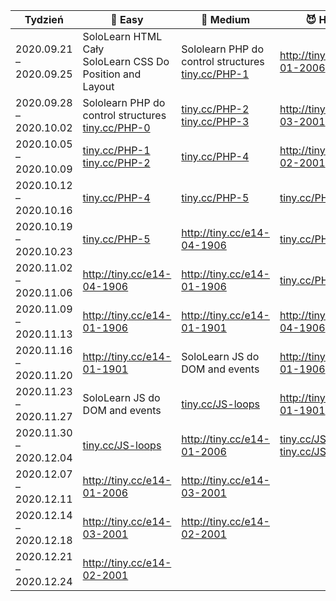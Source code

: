 | Tydzień                 | 👶 Easy                                                       | 👨 Medium                                                     | 😈 Hard                                                       |
| ----------------------- | ------------------------------------------------------------ | ------------------------------------------------------------ | ------------------------------------------------------------ |
| 2020.09.21 – 2020.09.25 | SoloLearn HTML Cały<br />SoloLearn CSS Do Position and Layout | Sololearn PHP do control structures<br />[tiny.cc/PHP-1](tiny.cc/PHP-1) | http://tiny.cc/e14-01-2006                                   |
| 2020.09.28 – 2020.10.02 | Sololearn PHP do control structures<br />[tiny.cc/PHP-0](tiny.cc/PHP-0) | [tiny.cc/PHP-2](tiny.cc/PHP-2)<br />[tiny.cc/PHP-3](tiny.cc/PHP-3) | http://tiny.cc/e14-03-2001                                   |
| 2020.10.05 – 2020.10.09 | [tiny.cc/PHP-1](tiny.cc/PHP-1)<br />[tiny.cc/PHP-2](tiny.cc/PHP-2) | [tiny.cc/PHP-4](tiny.cc/PHP-4)                               | http://tiny.cc/e14-02-2001                                   |
| 2020.10.12 – 2020.10.16 | [tiny.cc/PHP-4](tiny.cc/PHP-4)                               | [tiny.cc/PHP-5](tiny.cc/PHP-5)                               | [tiny.cc/PHP-3](tiny.cc/PHP-3)                               |
| 2020.10.19 – 2020.10.23 | [tiny.cc/PHP-5](tiny.cc/PHP-5)                               | http://tiny.cc/e14-04-1906                                   | [tiny.cc/PHP-4](tiny.cc/PHP-4)                               |
| 2020.11.02 – 2020.11.06 | http://tiny.cc/e14-04-1906                                   | http://tiny.cc/e14-01-1906                                   | [tiny.cc/PHP-4](tiny.cc/PHP-4)                               |
| 2020.11.09 – 2020.11.13 | http://tiny.cc/e14-01-1906                                   | http://tiny.cc/e14-01-1901                                   | http://tiny.cc/e14-04-1906                                   |
| 2020.11.16 – 2020.11.20 | http://tiny.cc/e14-01-1901                                   | SoloLearn JS do DOM and events                               | http://tiny.cc/e14-01-1906                                   |
| 2020.11.23 – 2020.11.27 | SoloLearn JS do DOM and events                               | [tiny.cc/JS-loops](tiny.cc/JS-loops)                         | http://tiny.cc/e14-01-1901                                   |
| 2020.11.30 – 2020.12.04 | [tiny.cc/JS-loops](tiny.cc/JS-loops)                         | http://tiny.cc/e14-01-2006                                   | [tiny.cc/JS-6](tiny.cc/JS-6) <br />[tiny.cc/JS-10](tiny.cc/JS-10) |
| 2020.12.07 – 2020.12.11 | http://tiny.cc/e14-01-2006                                   | http://tiny.cc/e14-03-2001                                   |                                                              |
| 2020.12.14 – 2020.12.18 | http://tiny.cc/e14-03-2001                                   | http://tiny.cc/e14-02-2001                                   |                                                              |
| 2020.12.21 – 2020.12.24 | http://tiny.cc/e14-02-2001                                   |                                                              |                                                              |

